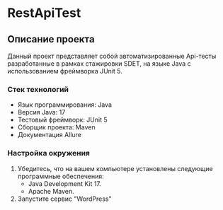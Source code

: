 # RestApiTest
## Описание проекта

Данный проект представляет собой автоматизированные Api-тесты разработанные в рамках стажировки SDET, на языке Java с использованием фреймворка JUnit 5.

### Стек технологий

- Язык программирования: Java
- Версия Java: 17
- Тестовый фреймворк: JUnit 5
- Сборщик проекта: Maven
- Документация Allure

### Настройка окружения

1. Убедитесь, что на вашем компьютере установлены следующие программные обеспечения:
   - Java Development Kit  17.
   - Apache Maven.
2. Запустите сервис "WordPress"

